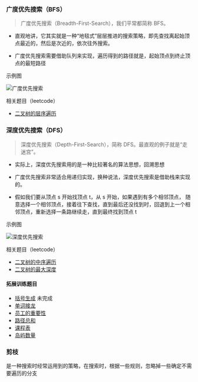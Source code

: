 ### 广度优先搜索（BFS）

> 广度优先搜索（Breadth-First-Search），我们平常都简称 BFS。

- 直观地讲，它其实就是一种“地毯式”层层推进的搜索策略，即先查找离起始顶点最近的，然后是次近的，依次往外搜索。

- 广度优先搜索需要借助队列来实现，遍历得到的路径就是，起始顶点到终止顶点的最短路径

示例图

<img :src="$withBase('/bfs.png')" alt="广度优先搜索" />

相关题目（leetcode）

- [二叉树的层序遍历](../../dataStructure/binaryTree/levelOrder.md)

### 深度优先搜索（DFS）

> 深度优先搜索（Depth-First-Search），简称 DFS。最直观的例子就是“走迷宫”。

- 实际上，深度优先搜索用的是一种比较著名的算法思想，回溯思想

- 广度优先搜索非常适合用递归实现，换种说法，深度优先搜索是借助栈来实现的。

- 假如我们要从顶点 s 开始找顶点 t，从 s 开始，如果遇到有多个相邻顶点，
  随意选择一个相邻顶点，接着往下查找，直到最后还没找到时，回退到上一个相邻顶点，重新选择一条路继续走，直到最终找到顶点 t

示例图

<img :src="$withBase('/dfs.png')" alt="深度优先搜索" />

相关题目（leetcode）

- [二叉树的中序遍历](../../dataStructure/binaryTree/inOrder.md)
- [二叉树的最大深度](../../dataStructure/binaryTree/maxDepth.md)

#### 拓展训练题目

- [括号生成](./generateParenthesis.md) 未完成
- [单词接龙](https://leetcode-cn.com/problems/word-ladder/)
- [员工的重要性](https://leetcode-cn.com/problems/employee-importance/)
- [路径总和](https://leetcode-cn.com/problems/path-sum/)
- [课程表](https://leetcode-cn.com/problems/course-schedule/)
- [岛屿数量](https://leetcode-cn.com/problems/number-of-islands/)

### 剪枝

是一种搜索时经常运用到的策略，在搜索时，根据一些规则，忽略掉一些确定不需要遍历的分支
